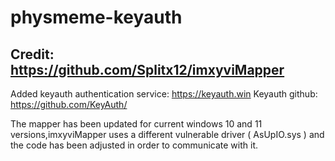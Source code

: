 # physmeme-keyauth


Credit: https://github.com/Splitx12/imxyviMapper
------


Added keyauth authentication service: https://keyauth.win
Keyauth github: https://github.com/KeyAuth/

The mapper has been updated for current windows 10 and 11 versions,imxyviMapper uses a different vulnerable driver ( AsUpIO.sys ) and the code has been adjusted in order to communicate with it.
